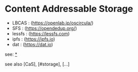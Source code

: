 # Content Addressable Storage

 - LBCAS : (https://openlab.jp/oscircula/)
 - SFS : (https://opendedup.org/)
 - lessfs : (https://lessfs.com)
 - ipfs : (https://ipfs.io)
 - dat : (https://dat.io)

see: [*](https://en.wikipedia.org/wiki/Content-addressable_storage)



see also [CaS], [#storage], [...]

 
